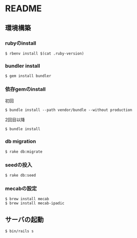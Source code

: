 # README

## 環境構築

### rubyのinstall

```
$ rbenv install $(cat .ruby-version)
```

### bundler install

```
$ gem install bundler
```

### 依存gemのinstall
初回

```
$ bundle install --path vendor/bundle --without production
```

2回目以降

```
$ bundle install
```

### db migration
```
$ rake db:migrate
```

### seedの投入
```
$ rake db:seed
```

### mecabの設定
```
$ brew install mecab
$ brew install mecab-ipadic
```

## サーバの起動
```
$ bin/rails s
```

